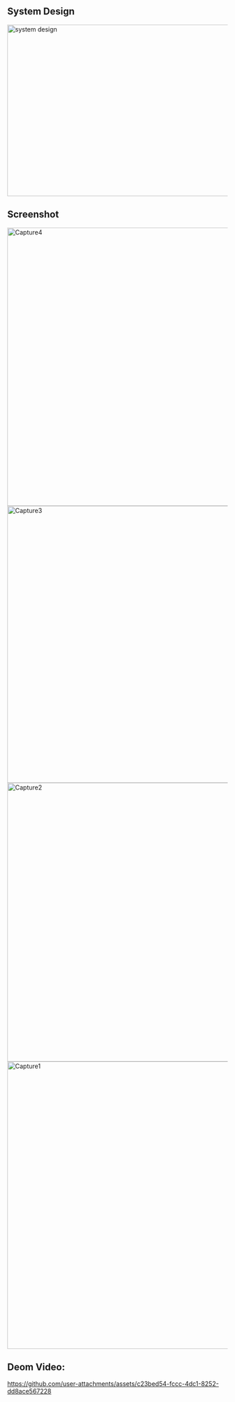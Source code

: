 
## System Design

<img width="1112" height="392" alt="system design" src="https://github.com/user-attachments/assets/1d8137f8-6e00-4654-bb1b-76893cacbdb9" />

## Screenshot

<img width="1354" height="636" alt="Capture4" src="https://github.com/user-attachments/assets/c1fb27f0-43f9-48eb-a821-de98b76c5a20" />
<img width="1358" height="633" alt="Capture3" src="https://github.com/user-attachments/assets/207f1853-c0ac-4e42-8673-b70249dfcb75" />
<img width="950" height="637" alt="Capture2" src="https://github.com/user-attachments/assets/5b86a551-ee6b-4f02-b8b7-c28cfe59a444" />
<img width="1364" height="657" alt="Capture1" src="https://github.com/user-attachments/assets/77c0fd09-4464-4aa5-912c-0c0da711eb5d" />


## Deom Video:
https://github.com/user-attachments/assets/c23bed54-fccc-4dc1-8252-dd8ace567228

